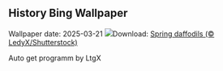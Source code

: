 ## History Bing Wallpaper
Wallpaper date: 2025-03-21
![](https://www.bing.com/th?id=OHR.SpringDaffodils_EN-GB3144315096_UHD.jpg&w=1000)Download: [Spring daffodils (© LedyX/Shutterstock)](https://www.bing.com/th?id=OHR.SpringDaffodils_EN-GB3144315096_UHD.jpg)

Auto get programm by LtgX
